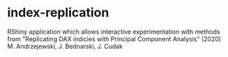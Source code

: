 # index-replication
RShiny application which allows interactive experimentation with methods from "Replicating DAX indicies with Principal Component Analysis" (2020) M. Andrzejewski, J. Bednarski, J. Cudak
